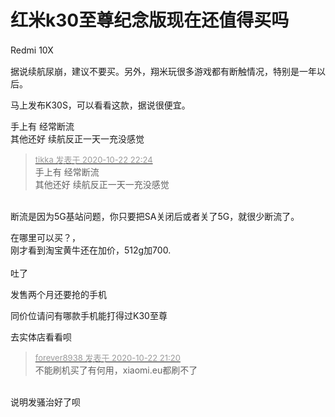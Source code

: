 # 红米k30至尊纪念版现在还值得买吗


Redmi 10X　　

据说续航尿崩，建议不要买。另外，翔米玩很多游戏都有断触情况，特别是一年以后。

马上发布K30S，可以看看这款，据说很便宜。

手上有 经常断流<br />
其他还好 续航反正一天一充没感觉

<div class="quote"><blockquote><font size="2"><a href="https://www.hostloc.com/forum.php?mod=redirect&amp;goto=findpost&amp;pid=9338422&amp;ptid=757346" target="_blank"><font color="#999999">tikka 发表于 2020-10-22 22:24</font></a></font><br />
手上有 经常断流<br />
其他还好 续航反正一天一充没感觉</blockquote></div><br />
断流是因为5G基站问题，你只要把SA关闭后或者关了5G，就很少断流了。

在哪里可以买？，<br />
刚才看到淘宝黄牛还在加价，512g加700.<br />
<br />
吐了

发售两个月还要抢的手机<img src="static/image/smiley/default/smile.gif" smilieid="1" border="0" alt="" />

同价位请问有哪款手机能打得过K30至尊<img src="static/image/smiley/default/smile.gif" smilieid="1" border="0" alt="" />

去实体店看看呗

<div class="quote"><blockquote><font size="2"><a href="https://www.hostloc.com/forum.php?mod=redirect&amp;goto=findpost&amp;pid=9338090&amp;ptid=757346" target="_blank"><font color="#999999">forever8938 发表于 2020-10-22 21:20</font></a></font><br />
不能刷机买了有何用，xiaomi.eu都刷不了</blockquote></div><br />
说明发骚治好了呗
